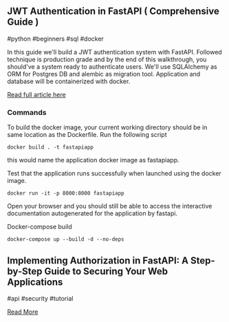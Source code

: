 ## JWT Authentication in FastAPI ( Comprehensive Guide )

#python #beginners #sql #docker

In this guide we'll build a JWT authentication system with FastAPI. Followed technique is production grade and by the
end of this walkthrough, you should've a system ready to authenticate users. We'll use SQLAlchemy as ORM for Postgres DB
and alembic as migration tool. Application and database will be containerized with docker.

[Read full article here](https://dev.to/spaceofmiah/jwt-authentication-in-fastapi-comprehensive-guide--c0p)

### Commands

To build the docker image, your current working directory should be in same location as the Dockerfile. Run the
following script

```
docker build . -t fastapiapp
```

this would name the application docker image as fastapiapp.

Test that the application runs successfully when launched using the docker image.

```
docker run -it -p 8000:8000 fastapiapp
```

Open your browser and you should still be able to access the interactive documentation autogenerated for the application
by fastapi.

Docker-compose build

```
docker-compose up --build -d --no-deps
```


## Implementing Authorization in FastAPI: A Step-by-Step Guide to Securing Your Web Applications
#api #security #tutorial

[Read More](https://dev.to/spaceofmiah/implementing-authorization-in-fastapi-a-step-by-step-guide-for-securing-your-web-applications-3b1l)
